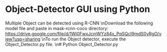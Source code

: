 # Object-Detector GUI using Python
Multiple Object can be detected using R-CNN
\nDownload the following model file and paste in mask-rcnn-coco directory: https://drive.google.com/file/d/1Wi0FwxJcnjWYz84x_PqSQcI9mdS0yRgO/view?usp=sharing
\nTo run the Object detector, execute the Object_Detector.py file.
\n# Python Object_Detector.py
